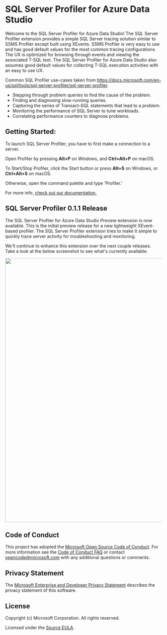 # SQL Server Profiler for Azure Data Studio

Welcome to the SQL Server Profiler for Azure Data Studio!  The SQL Server Profiler extension provides a simple SQL Server tracing solution similar to SSMS Profiler except built using XEvents.  SSMS Profiler is very easy to use and has good default values for the most common tracing configurations.  The UX is optimized for browsing through events and viewing the associated T-SQL text.  The SQL Server Profiler for Azure Data Studio also assumes good default values for collecting T-SQL execution activities with an easy to use UX.

Common SQL Profiler use-cases taken from https://docs.microsoft.com/en-us/sql/tools/sql-server-profiler/sql-server-profiler.

- Stepping through problem queries to find the cause of the problem.
- Finding and diagnosing slow-running queries.
- Capturing the series of Transact-SQL statements that lead to a problem.
- Monitoring the performance of SQL Server to tune workloads.
- Correlating performance counters to diagnose problems.

## Getting Started:
To launch SQL Server Profiler, you have to first make a connection to a server.

Open Profiler by pressing **Alt+P** on Windows, and **Ctrl+Alt+P** on macOS.

To Start/Stop Profiler, click the Start button or press **Alt+S** on Windows, or **Ctrl+Alt+S** on macOS.

Otherwise, open the command palette and type 'Profiler.'

For more info, [check out our documentation.](https://docs.microsoft.com/en-us/sql/sql-operations-studio/sql-server-profiler-extension?view=sql-server-2017)

## SQL Server Profiler 0.1.1 Release
The SQL Server Profiler for Azure Data Studio *Preview* extension is now available. This is the initial preview release for a new lightweight XEvent-based profiler. The SQL Server Profiler extension tries to make it simple to quickly trace server activity for troubleshooting and monitoring.

We'll continue to enhance this extension over the next couple releases. Take a look at the below screenshot to see what's currently available.

<img width="850" src="https://user-images.githubusercontent.com/599935/41578613-fa10e8bc-7347-11e8-8b97-9fb7d186c9f6.png">

## Code of Conduct

This project has adopted the [Microsoft Open Source Code of Conduct](https://opensource.microsoft.com/codeofconduct/). For more information see the [Code of Conduct FAQ](https://opensource.microsoft.com/codeofconduct/faq/) or contact [opencode@microsoft.com](mailto:opencode@microsoft.com) with any additional questions or comments.

## Privacy Statement

The [Microsoft Enterprise and Developer Privacy Statement](https://privacy.microsoft.com/privacystatement) describes the privacy statement of this software.

## License

Copyright (c) Microsoft Corporation. All rights reserved.

Licensed under the [Source EULA](https://raw.githubusercontent.com/Microsoft/azuredatastudio/main/LICENSE.txt).
